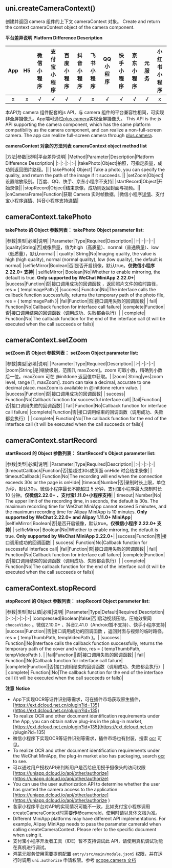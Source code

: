 ## uni.createCameraContext()
创建并返回 camera 组件的上下文 cameraContext 对象。
Create and return the context cameraContext object of the camera component.

**平台差异说明**
**Platform Difference Description**

|App|H5|微信小程序|支付宝小程序|百度小程序|抖音小程序|飞书小程序|QQ小程序|快手小程序|京东小程序|元服务|小红书小程序|
|:-:|:-:|:-:|:-:|:-:|:-:|:-:|:-:|:-:|:-:|:-:|:-:|
|x|x|√|√|√|√|x|√|√|√|√|x|

本API为 camera 组件配套的js API，与 camera 组件的平台兼容性相同，可实现非全屏摄像头。App端可通过[plus.camera](https://www.html5plus.org/doc/zh_cn/camera.html)实现全屏摄像头。
This API is the js API supporting the camera component, which has the same platform compatibility as the camera component, and can realize a non-full-screen camera. The app can realize full-screen camera through [plus.camera](https://www.html5plus.org/doc/zh_cn/camera.html).

**cameraContext 对象的方法列表**
**cameraContext object method list**

|方法|参数|说明|平台差异说明|
|Method|Parameter|Description|Platform Difference Description|
|:-|:-|:-|:-|
|takePhoto|Object|拍照，可指定质量，成功则返回图片路径。||
| takePhoto| Object| Take a photo, you can specify the quality, and return the path of the image if it succeeds. ||
|setZoom|Object|设置缩放级别。|百度、QQ、快手、京东小程序不支持|
|startRecord|Object|开始录像||
|stopRecord|Object|结束录像，成功则返回封面与视频。||
|onCameraFrame|Function|获取 Camera 实时帧数据。|微信小程序[详情](https://developers.weixin.qq.com/miniprogram/dev/api/CameraContext.onCameraFrame.html)、支付宝小程序[详情](https://opendocs.alipay.com/mini/03qitt)、抖音小程序支持[详情](https://developer.open-douyin.com/docs/resource/zh-CN/mini-app/develop/api/media/camera/camera-context/camera-context-on-camera-frame)|

## cameraContext.takePhoto
**takePhoto 的 Object 参数列表：**
**takePhoto Object parameter list:**

|参数|类型|必填|说明|
|Parameter|Type|Required|Description|
|:-|:-|:-|:-|
|quality|String|否|成像质量，值为high（高质量）、normal（普通质量）、low（低质量），默认normal|
| quality| String|No|Imaging quality, the value is high (high quality), normal (normal quality), low (low quality), the default is normal|
|selfieMirror|Boolean|否|是否开启镜像，默认true。**仅微信小程序 2.22.0+ 支持**|
| selfieMirror| Boolean|No|Whether to enable mirroring, the default is true. **Only supported by WeChat MiniApp 2.22.0+**|
|success|Function|否|接口调用成功的回调函数 ，返回照片文件的临时路径，res = { tempImagePath }|
|success| Function|No|The interface calls the callback function successfully, returns the temporary path of the photo file, res = { tempImagePath }|
|fail|Function|否|接口调用失败的回调函数|
| fail| Function|No|Callback function for interface call failure|
|complete|Function|否|接口调用结束的回调函数（调用成功、失败都会执行）|
| complete| Function|No|The callback function for the end of the interface call (it will be executed when the call succeeds or fails)|

## cameraContext.setZoom
**setZoom 的 Object 参数列表：**
**setZoom Object parameter list:**

|参数|类型|必填|说明|
|Parameter|Type|Required|Description|
|:-|:-|:-|:-|
|zoom|String|是|缩放级别，范围[1, maxZoom]。zoom 可取小数，精确到小数后一位。maxZoom 可在 @initdone 返回值中获取。|
|zoom| String|yes|zoom level, range [1, maxZoom]. zoom can take a decimal, accurate to one decimal place. maxZoom is available in @initdone return value. |
|success|Function|否|接口调用成功的回调函数|
| success| Function|No|Callback function for successful interface call|
|fail|Function|否|接口调用失败的回调函数|
| fail| Function|No|Callback function for interface call failure|
|complete|Function|否|接口调用结束的回调函数（调用成功、失败都会执行）|
| complete| Function|No|The callback function for the end of the interface call (it will be executed when the call succeeds or fails)|

## cameraContext.startRecord
**startRecord 的 Object 参数列表：**
**StartRecord's Object parameter list:**

|参数|类型|必填|说明|
|Parameter|Type|Required|Description|
|:-|:-|:-|:-|
|timeoutCallback|Function|否|接超过30s或页面 onHide 时会结束录像|
| timeoutCallback| Function|No|The recording will end when the connection exceeds 30s or the page is onHide|
|timeout|Number|否|录制时长上限，单位为秒，默认30s。微信小程序最长不能超过 5 分钟，支付宝小程序最大录制时长 10 分钟。**仅微信2.22.0+ 、支付宝1.11.0+小程序支持**|
| timeout| Number|No| The upper limit of the recording time, in seconds, the default is 30s. The maximum recording time for WeChat MiniApp cannot exceed 5 minutes, and the maximum recording time for Alipay MiniApp is 10 minutes. **Only supported by WeChat 2.22.0+ and Alipay 1.11.0+ MiniApp**|
|selfieMirror|Boolean|否|是否开启镜像，默认true。**仅微信小程序 2.22.0+ 支持**|
| selfieMirror| Boolean|No|Whether to enable mirroring, the default is true. **Only supported by WeChat MiniApp 2.22.0+**|
|success|Function|否|接口调用成功的回调函数|
| success| Function|No|Callback function for successful interface call|
|fail|Function|否|接口调用失败的回调函数|
| fail| Function|No|Callback function for interface call failure|
|complete|Function|否|接口调用结束的回调函数（调用成功、失败都会执行）|
| complete| Function|No|The callback function for the end of the interface call (it will be executed when the call succeeds or fails)|

## cameraContext.stopRecord
**stopRecord 的 Object 参数列表：**
**stopRecord Object parameter list:**

|参数|类型|默认值|必填|说明|
|Parameter|Type|Default|Required|Description|
|:-|:-|:-|:-|:-|
|compressed|Boolean|false|否|启动视频压缩，压缩效果同 `chooseVideo` 。微信2.10.0+ 、抖音2.41.0（Android暂不支持）、快手小程序支持|
|success|Function||否|接口调用成功的回调函数 ，返回封面与视频的临时路径，res = { tempThumbPath, tempVideoPath }。|
|success| Function||No|Interface calls the callback function successfully, returns the temporary path of the cover and video, res = { tempThumbPath, tempVideoPath }. |
|fail|Function||否|接口调用失败的回调函数|
| fail| Function||No|Callback function for interface call failure|
|complete|Function||否|接口调用结束的回调函数（调用成功、失败都会执行）|
| complete| Function||No|The callback function for the end of the interface call (it will be executed when the call succeeds or fails)|

**注意**
**Notice**

- App下实现OCR等证件识别等需求，可在插件市场获取原生插件，[https://ext.dcloud.net.cn/plugin?id=135](https://ext.dcloud.net.cn/plugin?id=135)
- To realize OCR and other document identification requirements under the App, you can obtain native plug-ins in the plug-in market, [https://ext.dcloud.net.cn/plugin?id=135](https://ext.dcloud.net.cn /plugin?id=135)
- 微信小程序下实现OCR等证件识别等需求，插件市场也有封装，搜索 [ocr](https://ext.dcloud.net.cn/search?q=ocr) 可见。
- To realize OCR and other document identification requirements under the WeChat MiniApp, the plug-in market also has packaging, search [ocr](https://ext.dcloud.net.cn/search?q=ocr) to see.
- 可以通过用户授权API来判断用户是否给应用授予摄像头的访问权限[https://uniapp.dcloud.io/api/other/authorize](https://uniapp.dcloud.io/api/other/authorize)
- You can use the user authorization API to determine whether the user has granted the camera access to the application [https://uniapp.dcloud.io/api/other/authorize](https://uniapp.dcloud.io/api/other/authorize )
- 各家小程序平台对API的实现情况可能不一致，比如支付宝小程序调用createCameraContext时需要传参cameraId，使用时请以具体文档为准。
- Different MiniApp platforms may have different API implementations. For example, Alipay MiniApp needs to pass the parameter cameraId when calling createCameraContext. Please refer to the specific document when using it.
- 支付宝小程序开发者工具（IDE）暂不支持调试此 API，请使用真机调试功能在真机进行调试。
- 鸿蒙元服务使用需要提前配置 `entry/src/main/module.json5` 权限，并在运行时调用 `uni.authorize` 申请权限。参考 [scope.camera 文档](https://developer.huawei.com/consumer/cn/doc/atomic-ascf/develop-authorization#section234119171375?ha_source=Dcloud&ha_sourceId=89000448)